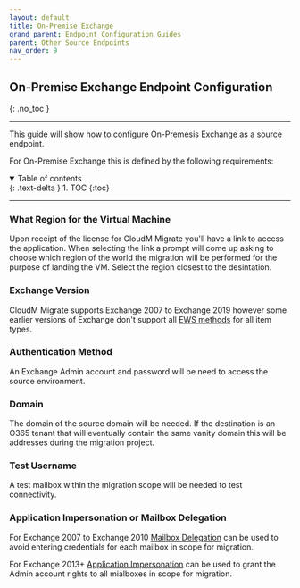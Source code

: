 ```yaml
---
layout: default
title: On-Premise Exchange
grand_parent: Endpoint Configuration Guides
parent: Other Source Endpoints
nav_order: 9
---
```


## On-Premise Exchange Endpoint Configuration
{: .no_toc }

---

This guide will show how to configure On-Premesis Exchange as a source endpoint.

For On-Premise Exchange this is defined by the following requirements:

<a name="top"></a>
<details open markdown="block">
  <summary>
    Table of contents
  </summary>
  {: .text-delta }
1. TOC
{:toc}
</details>

---

### What Region for the Virtual Machine

Upon receipt of the license for CloudM Migrate you'll have a link to access the application. When selecting the link a prompt will come up asking to choose which region of the world the migration will be performed for the purpose of landing the VM. Select the region closest to the desintation. 

### Exchange Version

CloudM Migrate supports Exchange 2007 to Exchange 2019 however some earlier versions of Exchange don't support all <a href="https://learn.microsoft.com/en-us/exchange/client-developer/exchange-web-services/ews-functionality-in-exchange-product-versions">EWS methods</a> for all item types. 

### Authentication Method

An Exchange Admin account and password will be need to access the source environment. 

### Domain

The domain of the source domain will be needed. If the destination is an O365 tenant that will eventually contain the same vanity domain this will be addresses during the migration project. 

### Test Username

A test mailbox within the migration scope will be needed to test connectivity. 

### Application Impersonation or Mailbox Delegation 

For Exchange 2007 to Exchange 2010 <a href="https://learn.microsoft.com/en-us/exchange/recipients/mailbox-permissions?view=exchserver-2019">Mailbox Delegation</a> can be used to avoid entering credentials for each mailbox in scope for migration. 

For Exchange 2013+ <a href="https://learn.microsoft.com/en-us/exchange/client-developer/exchange-web-services/how-to-configure-impersonation">Application Impersonation</a> can be used to grant the Admin account rights to all mialboxes in scope for migration. 
